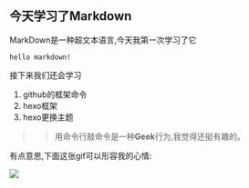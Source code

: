 ## 今天学习了Markdown

MarkDown是一种超文本语言,今天我第一次学习了它

`hello markdown!`

接下来我们还会学习

1. github的框架命令
1. hexo框架
1. hexo更换主题

>>用命令行敲命令是一种**Geek**行为,我觉得还挺有趣的。

有点意思,下面这张gif可以形容我的心情:

![](https://qgt-style.oss-cn-hangzhou.aliyuncs.com/newcoursep4/g1/g1-2-2/tenor.gif)
